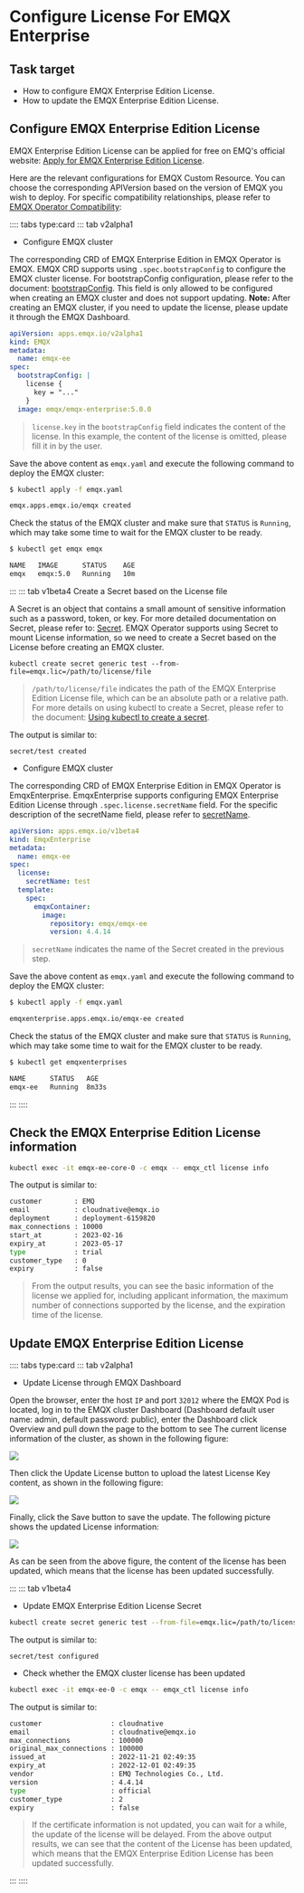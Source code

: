 # Configure License For EMQX Enterprise 

## Task target
 
- How to configure EMQX Enterprise Edition License.
- How to update the EMQX Enterprise Edition License.

## Configure EMQX Enterprise Edition License

EMQX Enterprise Edition License can be applied for free on EMQ's official website: [Apply for EMQX Enterprise Edition License](https://www.emqx.com/en/apply-licenses/emqx).

Here are the relevant configurations for EMQX Custom Resource. You can choose the corresponding APIVersion based on the version of EMQX you wish to deploy. For specific compatibility relationships, please refer to [EMQX Operator Compatibility](../README.md):

:::: tabs type:card
::: tab v2alpha1

- Configure EMQX cluster

The corresponding CRD of EMQX Enterprise Edition in EMQX Operator is EMQX. EMQX CRD supports using `.spec.bootstrapConfig` to configure the EMQX cluster license. For bootstrapConfig configuration, please refer to the document: [bootstrapConfig](https://www.emqx.io/docs/en/v5.0/admin/cfg.html). This field is only allowed to be configured when creating an EMQX cluster and does not support updating. **Note:** After creating an EMQX cluster, if you need to update the license, please update it through the EMQX Dashboard.

```yaml
apiVersion: apps.emqx.io/v2alpha1
kind: EMQX
metadata:
  name: emqx-ee
spec:
  bootstrapConfig: |
    license {
      key = "..."
    }
  image: emqx/emqx-enterprise:5.0.0
```

>  `license.key` in the `bootstrapConfig` field indicates the content of the license. In this example, the content of the license is omitted, please fill it in by the user.

Save the above content as `emqx.yaml` and execute the following command to deploy the EMQX cluster:

```bash
$ kubectl apply -f emqx.yaml

emqx.apps.emqx.io/emqx created
```

Check the status of the EMQX cluster and make sure that `STATUS` is `Running`, which may take some time to wait for the EMQX cluster to be ready.

```bash
$ kubectl get emqx emqx

NAME   IMAGE      STATUS    AGE
emqx   emqx:5.0   Running   10m
```

:::
::: tab v1beta4
Create a Secret based on the License file

A Secret is an object that contains a small amount of sensitive information such as a password, token, or key. For more detailed documentation on Secret, please refer to: [Secret](https://kubernetes.io/docs/concepts/configuration/secret/). EMQX Operator supports using Secret to mount License information, so we need to create a Secret based on the License before creating an EMQX cluster.

```
kubectl create secret generic test --from-file=emqx.lic=/path/to/license/file
```

> `/path/to/license/file` indicates the path of the EMQX Enterprise Edition License file, which can be an absolute path or a relative path. For more details on using kubectl to create a Secret, please refer to the document: [Using kubectl to create a secret](https://kubernetes.io/docs/tasks/configmap-secret/managing-secret-using-kubectl/).

The output is similar to:

```
secret/test created
```

- Configure EMQX cluster

The corresponding CRD of EMQX Enterprise Edition in EMQX Operator is EmqxEnterprise. EmqxEnterprise supports configuring EMQX Enterprise Edition License through `.spec.license.secretName` field. For the specific description of the secretName field, please refer to [secretName](https://github.com/emqx/emqx-operator/blob/main-2.1/docs/en_US/reference/v1beta4-reference.md#emqxlicense).

```yaml
apiVersion: apps.emqx.io/v1beta4
kind: EmqxEnterprise
metadata:
  name: emqx-ee
spec:
  license:
    secretName: test
  template:
    spec:
      emqxContainer:
        image:
          repository: emqx/emqx-ee
          version: 4.4.14
```

> `secretName` indicates the name of the Secret created in the previous step.

Save the above content as `emqx.yaml` and execute the following command to deploy the EMQX cluster:

```bash
$ kubectl apply -f emqx.yaml

emqxenterprise.apps.emqx.io/emqx-ee created
```

Check the status of the EMQX cluster and make sure that `STATUS` is `Running`, which may take some time to wait for the EMQX cluster to be ready.

```bash
$ kubectl get emqxenterprises

NAME      STATUS   AGE
emqx-ee   Running  8m33s
```

:::
::::

## Check the EMQX Enterprise Edition License information

```bash
kubectl exec -it emqx-ee-core-0 -c emqx -- emqx_ctl license info
```

The output is similar to:

```bash
customer        : EMQ
email           : cloudnative@emqx.io
deployment      : deployment-6159820
max_connections : 10000
start_at        : 2023-02-16
expiry_at       : 2023-05-17
type            : trial
customer_type   : 0
expiry          : false

```

> From the output results, you can see the basic information of the license we applied for, including applicant information, the maximum number of connections supported by the license, and the expiration time of the license.

## Update EMQX Enterprise Edition License

:::: tabs type:card
::: tab v2alpha1

- Update License through EMQX Dashboard

Open the browser, enter the host `IP` and port `32012` where the EMQX Pod is located, log in to the EMQX cluster Dashboard (Dashboard default user name: admin, default password: public), enter the Dashboard click Overview and pull down the page to the bottom to see The current license information of the cluster, as shown in the following figure:

![](./assets/configure-emqx-license/emqx-dashboard-license.png)

Then click the Update License button to upload the latest License Key content, as shown in the following figure:

![](./assets/configure-emqx-license/emqx-license-upload.png)

Finally, click the Save button to save the update. The following picture shows the updated License information:

![](./assets/configure-emqx-license/emqx-license-update.png)

As can be seen from the above figure, the content of the license has been updated, which means that the license has been updated successfully.

:::
::: tab v1beta4

- Update EMQX Enterprise Edition License Secret

```bash
kubectl create secret generic test --from-file=emqx.lic=/path/to/license/file --dry-run -o yaml | kubectl apply -f -
```

The output is similar to:

```
secret/test configured
```

- Check whether the EMQX cluster license has been updated

```bash
kubectl exec -it emqx-ee-0 -c emqx -- emqx_ctl license info
```

The output is similar to:

```bash
customer                 : cloudnative
email                    : cloudnative@emqx.io
max_connections          : 100000
original_max_connections : 100000
issued_at                : 2022-11-21 02:49:35
expiry_at                : 2022-12-01 02:49:35
vendor                   : EMQ Technologies Co., Ltd.
version                  : 4.4.14
type                     : official
customer_type            : 2
expiry                   : false
```

> If the certificate information is not updated, you can wait for a while, the update of the license will be delayed. From the above output results, we can see that the content of the License has been updated, which means that the EMQX Enterprise Edition License has been updated successfully.

:::
::::
